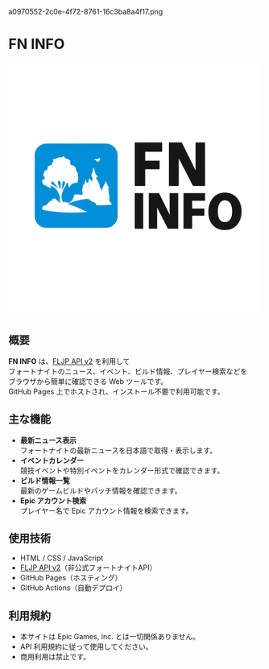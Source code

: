 a0970552-2c0e-4f72-8761-16c3ba8a4f17.png


# FN INFO

![FN INFO Logo](./a0970552-2c0e-4f72-8761-16c3ba8a4f17.png)

## 概要
**FN INFO** は、[FLJP API v2](https://fljpapi.com/) を利用して  
フォートナイトのニュース、イベント、ビルド情報、プレイヤー検索などを  
ブラウザから簡単に確認できる Web ツールです。  
GitHub Pages 上でホストされ、インストール不要で利用可能です。

## 主な機能
- **最新ニュース表示**  
  フォートナイトの最新ニュースを日本語で取得・表示します。
- **イベントカレンダー**  
  競技イベントや特別イベントをカレンダー形式で確認できます。
- **ビルド情報一覧**  
  最新のゲームビルドやパッチ情報を確認できます。
- **Epic アカウント検索**  
  プレイヤー名で Epic アカウント情報を検索できます。

## 使用技術
- HTML / CSS / JavaScript
- [FLJP API v2](https://fljpapi.com/)（非公式フォートナイトAPI）
- GitHub Pages（ホスティング）
- GitHub Actions（自動デプロイ）

## 利用規約
- 本サイトは Epic Games, Inc. とは一切関係ありません。
- API 利用規約に従って使用してください。
- 商用利用は禁止です。



